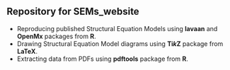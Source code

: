 ## Repository for SEMs_website

- Reproducing published Structural Equation Models using **lavaan** and **OpenMx** packages from **R**. 
- Drawing Structural Equation Model diagrams using **Ti*k*Z** package from **LaTeX**.
- Extracting data from PDFs using **pdftools** package from **R**.
